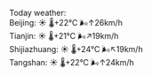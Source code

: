 Today weather:  
Beijing: ☀️   🌡️+22°C 🌬️↑26km/h  
Tianjin: ☀️   🌡️+21°C 🌬️↗19km/h  
Shijiazhuang: ☀️   🌡️+24°C 🌬️↖19km/h  
Tangshan: ☀️   🌡️+22°C 🌬️↑24km/h  
